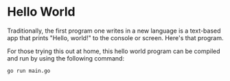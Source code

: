 # Hello World

Traditionally, the first program one writes in a new language is a text-based app that prints "Hello, world!" to the console or screen. Here's that program.

For those trying this out at home, this hello world program can be compiled and run by using the following command:

```SHELL
go run main.go
```